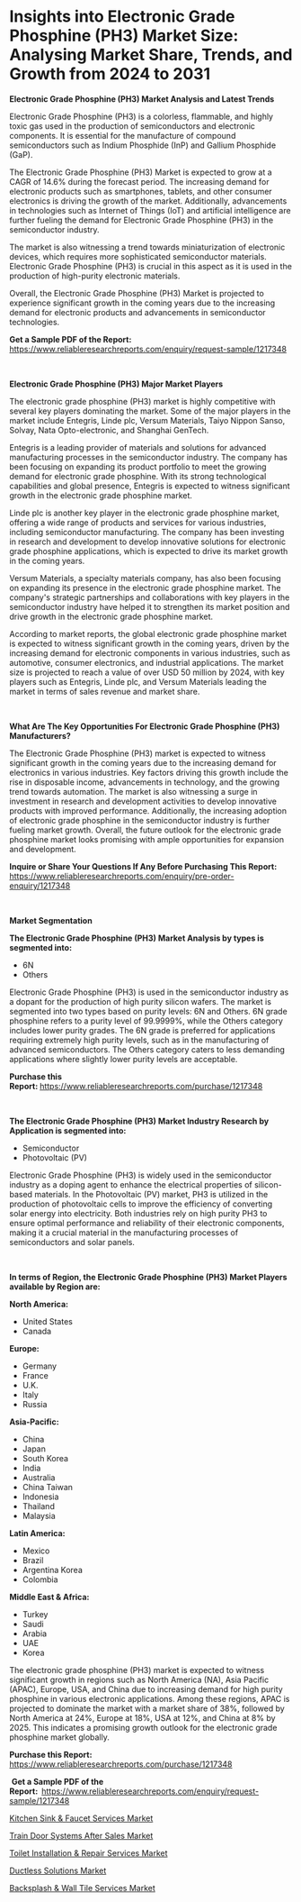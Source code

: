 <p><h1>Insights into Electronic Grade Phosphine (PH3) Market Size: Analysing Market Share, Trends, and Growth from 2024 to 2031</h1></p><p><strong>Electronic Grade Phosphine (PH3) Market Analysis and Latest Trends</strong></p>
<p><p>Electronic Grade Phosphine (PH3) is a colorless, flammable, and highly toxic gas used in the production of semiconductors and electronic components. It is essential for the manufacture of compound semiconductors such as Indium Phosphide (InP) and Gallium Phosphide (GaP).</p><p>The Electronic Grade Phosphine (PH3) Market is expected to grow at a CAGR of 14.6% during the forecast period. The increasing demand for electronic products such as smartphones, tablets, and other consumer electronics is driving the growth of the market. Additionally, advancements in technologies such as Internet of Things (IoT) and artificial intelligence are further fueling the demand for Electronic Grade Phosphine (PH3) in the semiconductor industry.</p><p>The market is also witnessing a trend towards miniaturization of electronic devices, which requires more sophisticated semiconductor materials. Electronic Grade Phosphine (PH3) is crucial in this aspect as it is used in the production of high-purity electronic materials.</p><p>Overall, the Electronic Grade Phosphine (PH3) Market is projected to experience significant growth in the coming years due to the increasing demand for electronic products and advancements in semiconductor technologies.</p></p>
<p><strong>Get a Sample PDF of the Report:&nbsp;</strong> <a href="https://www.reliableresearchreports.com/enquiry/request-sample/1217348">https://www.reliableresearchreports.com/enquiry/request-sample/1217348</a></p>
<p>&nbsp;</p>
<p><strong>Electronic Grade Phosphine (PH3) Major Market Players</strong></p>
<p><p>The electronic grade phosphine (PH3) market is highly competitive with several key players dominating the market. Some of the major players in the market include Entegris, Linde plc, Versum Materials, Taiyo Nippon Sanso, Solvay, Nata Opto-electronic, and Shanghai GenTech.</p><p>Entegris is a leading provider of materials and solutions for advanced manufacturing processes in the semiconductor industry. The company has been focusing on expanding its product portfolio to meet the growing demand for electronic grade phosphine. With its strong technological capabilities and global presence, Entegris is expected to witness significant growth in the electronic grade phosphine market.</p><p>Linde plc is another key player in the electronic grade phosphine market, offering a wide range of products and services for various industries, including semiconductor manufacturing. The company has been investing in research and development to develop innovative solutions for electronic grade phosphine applications, which is expected to drive its market growth in the coming years.</p><p>Versum Materials, a specialty materials company, has also been focusing on expanding its presence in the electronic grade phosphine market. The company's strategic partnerships and collaborations with key players in the semiconductor industry have helped it to strengthen its market position and drive growth in the electronic grade phosphine market.</p><p>According to market reports, the global electronic grade phosphine market is expected to witness significant growth in the coming years, driven by the increasing demand for electronic components in various industries, such as automotive, consumer electronics, and industrial applications. The market size is projected to reach a value of over USD 50 million by 2024, with key players such as Entegris, Linde plc, and Versum Materials leading the market in terms of sales revenue and market share.</p></p>
<p>&nbsp;</p>
<p><strong>What Are The Key Opportunities For Electronic Grade Phosphine (PH3) Manufacturers?</strong></p>
<p><p>The Electronic Grade Phosphine (PH3) market is expected to witness significant growth in the coming years due to the increasing demand for electronics in various industries. Key factors driving this growth include the rise in disposable income, advancements in technology, and the growing trend towards automation. The market is also witnessing a surge in investment in research and development activities to develop innovative products with improved performance. Additionally, the increasing adoption of electronic grade phosphine in the semiconductor industry is further fueling market growth. Overall, the future outlook for the electronic grade phosphine market looks promising with ample opportunities for expansion and development.</p></p>
<p><strong>Inquire or Share Your Questions If Any Before Purchasing This Report:</strong> <a href="https://www.reliableresearchreports.com/enquiry/pre-order-enquiry/1217348">https://www.reliableresearchreports.com/enquiry/pre-order-enquiry/1217348</a></p>
<p>&nbsp;</p>
<p><strong>Market Segmentation</strong></p>
<p><strong>The Electronic Grade Phosphine (PH3) Market Analysis by types is segmented into:</strong></p>
<p><ul><li>6N</li><li>Others</li></ul></p>
<p><p>Electronic Grade Phosphine (PH3) is used in the semiconductor industry as a dopant for the production of high purity silicon wafers. The market is segmented into two types based on purity levels: 6N and Others. 6N grade phosphine refers to a purity level of 99.9999%, while the Others category includes lower purity grades. The 6N grade is preferred for applications requiring extremely high purity levels, such as in the manufacturing of advanced semiconductors. The Others category caters to less demanding applications where slightly lower purity levels are acceptable.</p></p>
<p><strong>Purchase this Report:&nbsp;</strong><a href="https://www.reliableresearchreports.com/purchase/1217348">https://www.reliableresearchreports.com/purchase/1217348</a></p>
<p>&nbsp;</p>
<p><strong>The Electronic Grade Phosphine (PH3) Market Industry Research by Application is segmented into:</strong></p>
<p><ul><li>Semiconductor</li><li>Photovoltaic (PV)</li></ul></p>
<p><p>Electronic Grade Phosphine (PH3) is widely used in the semiconductor industry as a doping agent to enhance the electrical properties of silicon-based materials. In the Photovoltaic (PV) market, PH3 is utilized in the production of photovoltaic cells to improve the efficiency of converting solar energy into electricity. Both industries rely on high purity PH3 to ensure optimal performance and reliability of their electronic components, making it a crucial material in the manufacturing processes of semiconductors and solar panels.</p></p>
<p>&nbsp;</p>
<p><strong>In terms of Region, the Electronic Grade Phosphine (PH3) Market Players available by Region are:</strong></p>
<p>
    <p> <strong> North America: </strong>
        <ul>
            <li>United States</li>
            <li>Canada</li>
        </ul>
        </p> 
    <p> <strong> Europe: </strong>
        <ul>
            <li>Germany</li>
            <li>France</li>
            <li>U.K.</li>
            <li>Italy</li>
            <li>Russia</li>
        </ul>
        </p> 
    <p> <strong> Asia-Pacific: </strong>
        <ul>
            <li>China</li>
            <li>Japan</li>
            <li>South Korea</li>
            <li>India</li>
            <li>Australia</li>
            <li>China Taiwan</li>
            <li>Indonesia</li>
            <li>Thailand</li>
            <li>Malaysia</li>
        </ul>
        </p> 
    <p> <strong> Latin America: </strong>
        <ul>
            <li>Mexico</li>
            <li>Brazil</li>
            <li>Argentina Korea</li>
            <li>Colombia</li>
        </ul>
        </p> 
    <p> <strong> Middle East & Africa: </strong>
        <ul>
            <li>Turkey</li>
            <li>Saudi</li>
            <li>Arabia</li>
            <li>UAE</li>
            <li>Korea</li>
        </ul>
    </p>
    </p>
<p><p>The electronic grade phosphine (PH3) market is expected to witness significant growth in regions such as North America (NA), Asia Pacific (APAC), Europe, USA, and China due to increasing demand for high purity phosphine in various electronic applications. Among these regions, APAC is projected to dominate the market with a market share of 38%, followed by North America at 24%, Europe at 18%, USA at 12%, and China at 8% by 2025. This indicates a promising growth outlook for the electronic grade phosphine market globally.</p></p>
<p><strong>Purchase this Report: </strong><a href="https://www.reliableresearchreports.com/purchase/1217348">https://www.reliableresearchreports.com/purchase/1217348</a></p>
<p>&nbsp;<strong>Get a Sample PDF of the Report:&nbsp;&nbsp;</strong><a href="https://www.reliableresearchreports.com/enquiry/request-sample/1217348">https://www.reliableresearchreports.com/enquiry/request-sample/1217348</a></p>
<p><strong></strong></p>
<p><p><a href="https://medium.com/p/c86371bc7f54/edit">Kitchen Sink & Faucet Services Market</a></p><p><a href="https://medium.com/p/4aafac4b1429/edit">Train Door Systems After Sales Market</a></p><p><a href="https://medium.com/p/db6c19753c36/edit">Toilet Installation & Repair Services Market</a></p><p><a href="https://medium.com/p/6b7be9327490/edit">Ductless Solutions Market</a></p><p><a href="https://medium.com/p/20100e22f4ac/edit">Backsplash & Wall Tile Services Market</a></p></p>